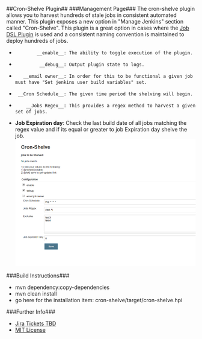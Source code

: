 ##Cron-Shelve Plugin##
###Management Page###
The cron-shelve plugin allows you to harvest hundreds of stale jobs in consistent automated manner.
This plugin exposes a new option in "Manage Jenkins" section called "Cron-Shelve". This plugin is a great option in cases where the [Job DSL Plugin](https://wiki.jenkins-ci.org/display/JENKINS/Job+DSL+Plugin) is used 
and a consistent naming convention is maintained to deploy hundreds of jobs. 
*             __enable__: The ability to toggle execution of the plugin.
*              __debug__: Output plugin state to logs.
*        __email owner__: In order for this to be functional a given job must have "Set jenkins user build variables" set.
*      __Cron Schedule__: The given time period the shelving will begin.
*         __Jobs Regex__: This provides a regex method to harvest a given set of jobs.
* __Job Expiration day__: Check the last build date of all jobs matching the regex value and if its equal or greater to job Expiration day shelve the job.
![Alt text](docs/management.png?raw=true "Management Page")

###Build Instructions###
* mvn dependency:copy-dependencies
* mvn clean install
* go here for the installation item: cron-shelve/target/cron-shelve.hpi 

###Further Info###
* [Jira Tickets TBD](https://www.google.com/)
* [MIT License](https://opensource.org/licenses/mit-license.php)
